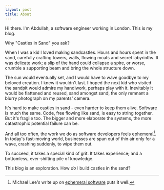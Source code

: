 ```yaml
---
layout: post
title: About
---
```


Hi there. I'm Abdullah, a software engineer working in London. This is my blog.

Why "Castles in Sand" you ask?

When I was a kid I loved making sandcastles. Hours and hours spent in the sand, carefully crafting towers, walls, flowing moats and secret labyrinths. It was delicate work; a slip of the hand could collapse a spire, or worse, crumble a supporting beam and bring the whole structure down.

The sun would eventually set, and I would have to wave goodbye to my beloved creation. I knew it wouldn't last. I hoped the next kid who visited the sandpit would admire my handiwork, perhaps play with it. Inevitably it would be flattened and reused, sand amongst sand, the only remnant a blurry photograph on my parents' camera.

It's hard to make castles in sand - even harder to keep them alive. Software is much the same. Code, free flowing like sand, is easy to string together. But it's fragile too. The bigger and more elaborate the systems, the more catastrophic potential failure can be.

And all too often, the work we do as software developers feels ephemeral[^1]. In today's fast-moving world, businesses are spun out of thin air only for a wave, crashing suddenly, to wipe them out.

To succeed, it takes a special kind of grit. It takes experience; and a bottomless, ever-shifting pile of knowledge.

This blog is an exploration. How _do_ I build castles in the sand?

[^1]: Michael Lee's write up on [ephemeral software](https://michaelsoolee.com/ephemeral-software/) puts it well.